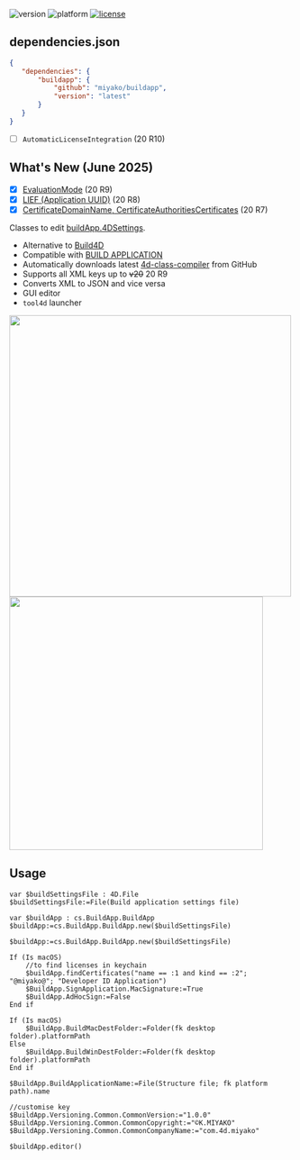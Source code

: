 ![version](https://img.shields.io/badge/version-20%2B-E23089)
![platform](https://img.shields.io/static/v1?label=platform&message=mac-intel%20|%20mac-arm%20|%20win-64&color=blue)
[![license](https://img.shields.io/github/license/miyako/4d-class-buildapp)](LICENSE)

## dependencies.json

 ```json
{
	"dependencies": {
		"buildapp": {
			"github": "miyako/buildapp",
			"version": "latest"
		}
	}
}
```

- [ ] `AutomaticLicenseIntegration` (20 R10)

## What's New (June 2025)

- [x] [EvaluationMode](https://blog.4d.com/building-evaluation-applications/) (20 R9)
- [x] [LIEF (Application UUID)](https://blog.4d.com/defining-the-4d-built-application-uuid-for-macos/) (20 R8)
- [x] [CertificateDomainName, CertificateAuthoritiesCertificates](https://blog.4d.com/encryption-authentication-certificate-authority-validation/) (20 R7)

Classes to edit [buildApp.4DSettings](https://doc.4d.com/4Dv20/4D/20/4D-XML-Keys-BuildApplication.100-6335734.en.html).

* Alternative to [Build4D](https://github.com/4d-depot/Build4D)
* Compatible with [BUILD APPLICATION](https://doc.4d.com/4Dv20/4D/20.2/BUILD-APPLICATION.301-6720787.en.html)
* Automatically downloads latest [4d-class-compiler](https://github.com/miyako/4d-class-compiler) from GitHub
* Supports all XML keys up to ~~v20~~ 20 R9
* Converts XML to JSON and vice versa
* GUI editor
* `tool4d` launcher

<img src="https://github.com/user-attachments/assets/7f5e84de-71f5-488b-b5bf-e4b0101fa77b" width=500 height=auto />

<img src="https://github.com/user-attachments/assets/ccb5b914-db6e-481a-85d5-67d59c814897" width=450 height=auto />


## Usage

```4d
var $buildSettingsFile : 4D.File
$buildSettingsFile:=File(Build application settings file)

var $buildApp : cs.BuildApp.BuildApp
$buildApp:=cs.BuildApp.BuildApp.new($buildSettingsFile)

$buildApp:=cs.BuildApp.BuildApp.new($buildSettingsFile)

If (Is macOS)
	//to find licenses in keychain
	$buildApp.findCertificates("name == :1 and kind == :2"; "@miyako@"; "Developer ID Application")
	$BuildApp.SignApplication.MacSignature:=True
	$BuildApp.AdHocSign:=False
End if 

If (Is macOS)
	$BuildApp.BuildMacDestFolder:=Folder(fk desktop folder).platformPath
Else 
	$BuildApp.BuildWinDestFolder:=Folder(fk desktop folder).platformPath
End if 

$BuildApp.BuildApplicationName:=File(Structure file; fk platform path).name

//customise key
$BuildApp.Versioning.Common.CommonVersion:="1.0.0"
$BuildApp.Versioning.Common.CommonCopyright:="©︎K.MIYAKO"
$BuildApp.Versioning.Common.CommonCompanyName:="com.4d.miyako"

$buildApp.editor()
```
